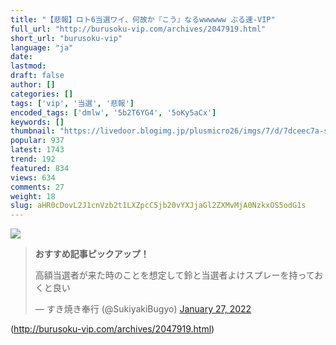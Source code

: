 ```yaml
---
title: "【悲報】ロト6当選ワイ、何故か『こう』なるwwwwww ぶる速-VIP"
full_url: "http://burusoku-vip.com/archives/2047919.html"
short_url: "burusoku-vip"
language: "ja"
date: 
lastmod: 
draft: false
author: []
categories: []
tags: ['vip', '当選', '悲報']
encoded_tags: ['dmlw', '5b2T6YG4', '5oKy5aCx']
keywords: []
thumbnail: "https://livedoor.blogimg.jp/plusmicro26/imgs/7/d/7dceec7a-s.png"
popular: 937
latest: 1743
trend: 192
featured: 834
views: 634
comments: 27
weight: 18
slug: aHR0cDovL2J1cnVzb2t1LXZpcC5jb20vYXJjaGl2ZXMvMjA0NzkxOS5odG1s
---
```


![](https://livedoor.blogimg.jp/plusmicro26/imgs/7/d/7dceec7a-s.png)

<blockquote class='twitter-tweet'><p><b>おすすめ記事ピックアップ！</b></p><p dir='ltr' lang='ja'>高額当選者が来た時のことを想定して鈴と当選者よけスプレーを持っておくと良い</p>— すき焼き奉行 (@SukiyakiBugyo) <a href='https://twitter.com/SukiyakiBugyo/status/1486538471317458950?ref_src=twsrc%5Etfw'>January 27, 2022</a></blockquote> 

(http://burusoku-vip.com/archives/2047919.html)

